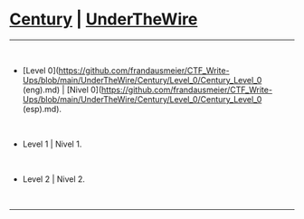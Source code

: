 # [Century](https://underthewire.tech/century) | [UnderTheWire](https://underthewire.tech/)

-----

<br>

- [Level 0](https://github.com/frandausmeier/CTF_Write-Ups/blob/main/UnderTheWire/Century/Level_0/Century_Level_0 (eng).md) | [Nivel 0](https://github.com/frandausmeier/CTF_Write-Ups/blob/main/UnderTheWire/Century/Level_0/Century_Level_0 (esp).md).

<br>

- Level 1 | Nivel 1.

<br>

- Level 2 | Nivel 2.

<br>

-----
